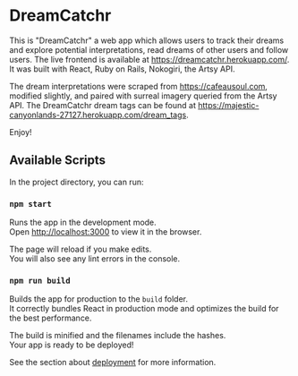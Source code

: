 # DreamCatchr

This is "DreamCatchr" a web app which allows users to track their dreams and explore potential interpretations, read dreams of other users and follow users. The live frontend is available at https://dreamcatchr.herokuapp.com/. It was built with React, Ruby on Rails, Nokogiri, the Artsy API.

The dream interpretations were scraped from https://cafeausoul.com, modified slightly, and paired with surreal imagery queried from the Artsy API. The DreamCatchr dream tags can be found at https://majestic-canyonlands-27127.herokuapp.com/dream_tags.

Enjoy!

## Available Scripts

In the project directory, you can run:

### `npm start`

Runs the app in the development mode.<br>
Open [http://localhost:3000](http://localhost:3000) to view it in the browser.

The page will reload if you make edits.<br>
You will also see any lint errors in the console.

### `npm run build`

Builds the app for production to the `build` folder.<br>
It correctly bundles React in production mode and optimizes the build for the best performance.

The build is minified and the filenames include the hashes.<br>
Your app is ready to be deployed!

See the section about [deployment](https://facebook.github.io/create-react-app/docs/deployment) for more information.
